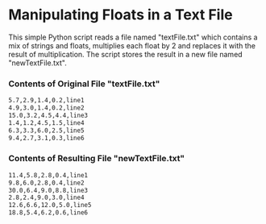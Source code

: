 # Manipulating Floats in a Text File
This simple Python script reads a file named "textFile.txt" which contains a mix of strings and floats, multiplies each float by 2 and replaces it with the result of multiplication. The script stores the result in a new file named "newTextFile.txt".

### Contents of Original File "textFile.txt"
```bash
5.7,2.9,1.4,0.2,line1
4.9,3.0,1.4,0.2,line2
15.0,3.2,4.5,4.4,line3
1.4,1.2,4.5,1.5,line4
6.3,3.3,6.0,2.5,line5
9.4,2.7,3.1,0.3,line6
```
### Contents of Resulting File "newTextFile.txt"
```bash
11.4,5.8,2.8,0.4,line1
9.8,6.0,2.8,0.4,line2
30.0,6.4,9.0,8.8,line3
2.8,2.4,9.0,3.0,line4
12.6,6.6,12.0,5.0,line5
18.8,5.4,6.2,0.6,line6
```


